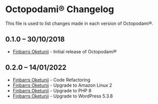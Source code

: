 Octopodami® Changelog
=====================

This file is used to list changes made in each version of Octopodami®.

0.1.0 – 30/10/2018
-----
- [Finbarrs Oketunji](https://finbarrs.eu) - Initial release of Octopodami®

0.2.0 – 14/01/2022
-----
- [Finbarrs Oketunji](https://finbarrs.eu) - Code Refactoring
- [Finbarrs Oketunji](https://finbarrs.eu) - Upgrade to Amazon Linux 2
- [Finbarrs Oketunji](https://finbarrs.eu) - Upgrade to PHP 8
- [Finbarrs Oketunji](https://finbarrs.eu) - Upgrade to WordPress 5.3.8